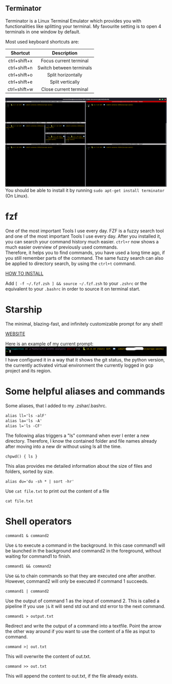 ## Terminator
Terminator is a Linux Terminal Emulator which provides you with functionalities like splitting your terminal. 
My favourite setting is to open 4 terminals in one window by default.

Most used keyboard shortcuts are:

| Shortcut | Description|
|:----: |:----:|
| ctrl+shift+x| Focus current terminal|
| ctrl+shift+n | Switch between terminals |
| ctrl+shift+o | Split horizontally |
| ctrl+shift+e | Split vertically |
| ctrl+shift+w | Close current terminal |

![My Terminator](../images/terminator.png)
You should be able to install it by running `sudo apt-get install terminator` (On Linux).

# fzf
One of the most important Tools I use every day. FZF is a fuzzy search tool and one of the most important Tools I use every day.
After you installed it, you can search your command history much easier. `ctrl+r` now shows a much easier overview of previously used commands.  
Therefore, it helps you to find commands, you have used a long time ago, if you still remember parts of the command. The same fuzzy search can also be applied to directory search, by using the `ctrl+t` command. 

[HOW TO INSTALL](https://github.com/junegunn/fzf#installation)

Add `[ -f ~/.fzf.zsh ] && source ~/.fzf.zsh` to your `.zshrc` or the equivalent to your `.bashrc` in order to source it on terminal start.

# Starship
The minimal, blazing-fast, and infinitely customizable prompt for any shell!

[WEBSITE](https://starship.rs/)

Here is an example of my current prompt:
![My Starship prompt](../images/starship.png)
I have configured it in a way that it shows the git status, the python version, the currently activated virtual environment
the currently logged in gcp project and its region. 

# Some helpful aliases and commands
Some aliases, that I added to my .zshar/.bashrc.
```
alias ll='ls -alF'
alias la='ls -A'
alias l='ls -CF'
```

The following alias triggers a "ls" command when ever I enter a new directory. 
Therefore, I know the contained folder and file names already after moving into a new dir without using ls all the time. 
```
chpwd() { ls }
```

This alias provides me detailed information about the size of files and folders, sorted by size.
```
alias du='du -sh * | sort -hr'
```
Use `cat file.txt` to print out the content of a file
```
cat file.txt
```


# Shell operators
```
command1 & command2
```
Use `&` to execute a command in the background. In this case command1 will be launched in the background and command2 in the foreground, without waiting for command1 to finish. 

```
command1 && command2
```
Use `&&` to chain commands so that they are executed one after another.
However, command2 will only be executed if command 1 succeeds.

```
command1 | command2
```
Use the output of command 1 as the input of command 2. This is called a pipeline
If you use `|&` it will send std out and std error to the next command. 

```
command1 > output.txt
```
Redirect and write the output of a command into a textfile. Point the arrow the other way around if you want to use the content of a file as input to command.

```
command >| out.txt
```
This will overwrite the content of out.txt.

```
command >> out.txt
```
This will append the content to out.txt, if the file already exists.
